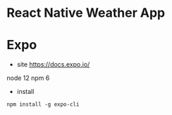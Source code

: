 # React Native Weather App

# Expo

- site
  https://docs.expo.io/

node 12
npm 6

- install

```
npm install -g expo-cli
```
